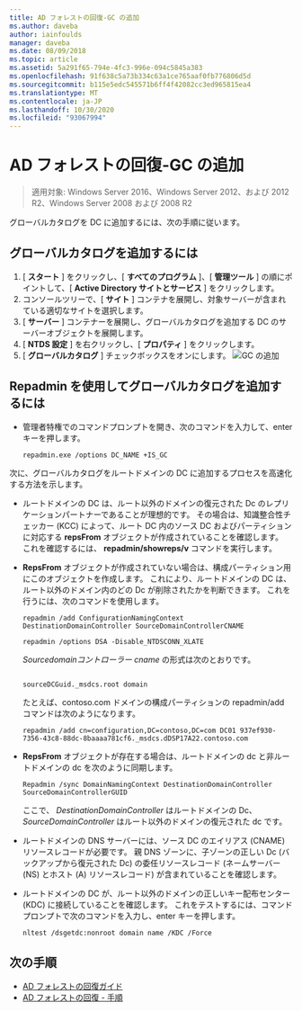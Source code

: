 ```yaml
---
title: AD フォレストの回復-GC の追加
ms.author: daveba
author: iainfoulds
manager: daveba
ms.date: 08/09/2018
ms.topic: article
ms.assetid: 5a291f65-794e-4fc3-996e-094c5845a383
ms.openlocfilehash: 91f638c5a73b334c63a1ce765aaf0fb776806d5d
ms.sourcegitcommit: b115e5edc545571b6ff4f42082cc3ed965815ea4
ms.translationtype: MT
ms.contentlocale: ja-JP
ms.lasthandoff: 10/30/2020
ms.locfileid: "93067994"
---
```

# <a name="ad-forest-recovery---adding-the-gc"></a>AD フォレストの回復-GC の追加

>適用対象: Windows Server 2016、Windows Server 2012、および 2012 R2、Windows Server 2008 および 2008 R2

グローバルカタログを DC に追加するには、次の手順に従います。

## <a name="to-add-the-global-catalog"></a>グローバルカタログを追加するには

1. [ **スタート** ] をクリックし、[ **すべてのプログラム** ]、[ **管理ツール** ] の順にポイントして、[ **Active Directory サイトとサービス** ] をクリックします。
2. コンソールツリーで、[ **サイト** ] コンテナを展開し、対象サーバーが含まれている適切なサイトを選択します。
3. [ **サーバー** ] コンテナーを展開し、グローバルカタログを追加する DC のサーバーオブジェクトを展開します。
4. [ **NTDS 設定** ] を右クリックし、[ **プロパティ** ] をクリックします。
5. [ **グローバルカタログ** ] チェックボックスをオンにします。
![GC の追加](media/AD-Forest-Recovery-Add-GC/addgc1.png)

## <a name="to-add-the-global-catalog-using-repadmin"></a>Repadmin を使用してグローバルカタログを追加するには

- 管理者特権でのコマンドプロンプトを開き、次のコマンドを入力して、enter キーを押します。

   ```
   repadmin.exe /options DC_NAME +IS_GC
   ```

次に、グローバルカタログをルートドメインの DC に追加するプロセスを高速化する方法を示します。

- ルートドメインの DC は、ルート以外のドメインの復元された Dc のレプリケーションパートナーであることが理想的です。 その場合は、知識整合性チェッカー (KCC) によって、ルート DC 内のソース DC およびパーティションに対応する **repsFrom** オブジェクトが作成されていることを確認します。 これを確認するには、 **repadmin/showreps/v** コマンドを実行します。

- **RepsFrom** オブジェクトが作成されていない場合は、構成パーティション用にこのオブジェクトを作成します。 これにより、ルートドメインの DC は、ルート以外のドメイン内のどの Dc が削除されたかを判断できます。 これを行うには、次のコマンドを使用します。

   ```
   repadmin /add ConfigurationNamingContext DestinationDomainController SourceDomainControllerCNAME
   ```

   ```
   repadmin /options DSA -Disable_NTDSCONN_XLATE
   ```

   *Sourcedomainコントローラー cname* の形式は次のとおりです。

   ```

   sourceDCGuid._msdcs.root domain
   ```

   たとえば、contoso.com ドメインの構成パーティションの repadmin/add コマンドは次のようになります。

   ```
   repadmin /add cn=configuration,DC=contoso,DC=com DC01 937ef930-7356-43c8-88dc-8baaaa781cf6._msdcs.dDSP17A22.contoso.com
   ```

- **RepsFrom** オブジェクトが存在する場合は、ルートドメインの dc と非ルートドメインの dc を次のように同期します。

   ```
   Repadmin /sync DomainNamingContext DestinationDomainController SourceDomainControllerGUID
   ```

   ここで、 *DestinationDomainController* はルートドメインの Dc、 *SourceDomainController* はルート以外のドメインの復元された dc です。

- ルートドメインの DNS サーバーには、ソース DC のエイリアス (CNAME) リソースレコードが必要です。 親 DNS ゾーンに、子ゾーンの正しい Dc (バックアップから復元された Dc) の委任リソースレコード (ネームサーバー (NS) とホスト (A) リソースレコード) が含まれていることを確認します。
- ルートドメインの DC が、ルート以外のドメインの正しいキー配布センター (KDC) に接続していることを確認します。 これをテストするには、コマンドプロンプトで次のコマンドを入力し、enter キーを押します。

   ```
   nltest /dsgetdc:nonroot domain name /KDC /Force
   ```

## <a name="next-steps"></a>次の手順

- [AD フォレストの回復ガイド](AD-Forest-Recovery-Guide.md)
- [AD フォレストの回復 - 手順](AD-Forest-Recovery-Procedures.md)
